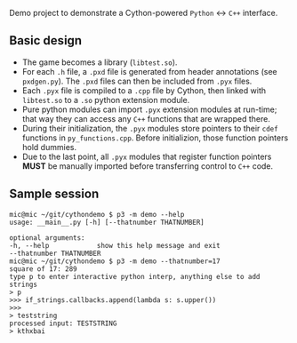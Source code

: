 Demo project to demonstrate a Cython-powered `Python` <-> `C++` interface.

Basic design
------------

- The game becomes a library (`libtest.so`).
- For each `.h` file, a `.pxd` file is generated from header annotations (see `pxdgen.py`). The `.pxd` files can then be included from `.pyx` files.
- Each `.pyx` file is compiled to a `.cpp` file by Cython, then linked with `libtest.so` to a `.so` python extension module.
- Pure python modules can import `.pyx` extension modules at run-time; that way they can access any `C++` functions that are wrapped there.
- During their initialization, the `.pyx` modules store pointers to their `cdef` functions in `py_functions.cpp`. Before initializion, those function pointers hold dummies.
- Due to the last point, all `.pyx` modules that register function pointers __MUST__ be manually imported before transferring control to `C++` code.

Sample session
--------------

    mic@mic ~/git/cythondemo $ p3 -m demo --help
    usage: __main__.py [-h] [--thatnumber THATNUMBER]

    optional arguments:
    -h, --help            show this help message and exit
    --thatnumber THATNUMBER
    mic@mic ~/git/cythondemo $ p3 -m demo --thatnumber=17
    square of 17: 289
    type p to enter interactive python interp, anything else to add strings
    > p
    >>> if_strings.callbacks.append(lambda s: s.upper())
    >>>
    > teststring
    processed input: TESTSTRING
    > kthxbai
